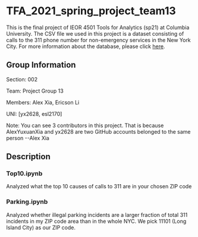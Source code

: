 # TFA_2021_spring_project_team13

This is the final project of IEOR 4501 Tools for Analytics (sp21) at Columbia University. The CSV file we used in this project is a dataset consisting of calls to the 311 phone number for non-emergency services in the New York City. For more information about the database, please click [here](https://www.ny.gov/agencies/nyc-311).

## Group Information
Section: 002

Team: Project Group 13

Members: Alex Xia, Ericson Li

UNI: [yx2628, esl2170]

Note: You can see 3 contributors in this project. That is because AlexYuxuanXia and yx2628 are two GitHub accounts belonged to the same person --Alex Xia

## Description
### Top10.ipynb
Analyzed what the top 10 causes of calls to 311 are in your chosen ZIP code

### Parking.ipynb
Analyzed whether illegal parking incidents are a larger fraction of total 311 incidents in my ZIP code area than in the whole NYC. We pick 11101 (Long Island City) as our ZIP code.

